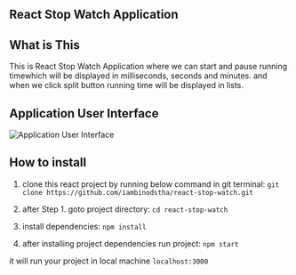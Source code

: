 ## React Stop Watch Application

## What is This
This is React Stop Watch Application where we can start and  pause running timewhich will be displayed in milliseconds, seconds and minutes. and when we click split button running time will be displayed in lists.

## Application User Interface
![Application User Interface](https://github.com/iambinodstha/react-stop-watch/blob/master/src/appDemo.png)

## How to install
1. clone this react project by running below command in git terminal:
`git clone https://github.com/iambinodstha/react-stop-watch.git`

2. after Step 1. goto project directory:
`cd react-stop-watch`

3. install dependencies:
`npm install`

4. after installing project dependencies run project:
`npm start`

it will run your project in local machine `localhost:3000`
